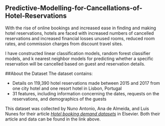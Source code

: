 ## Predictive-Modelling-for-Cancellations-of-Hotel-Reservations

With the rise of online bookings and increased ease in finding and making hotel reservations, hotels are faced with increased numbers of cancelled reservations and increased financial losses unused rooms, reduced room rates, and commission charges from discount travel sites.

I have constructed linear classification models, random forest classifier models, and k nearest neighbor models for predicting whether a specific reservation will be cancelled based on guest and reservation details.

##About the Dataset
The dataset contains:
-  Details on 119,390 hotel reservations made between 2015 and 2017 from one city hotel and one resort hotel in Lisbon, Portugal 
-  31 features, including information concerning the dates, requests on the reservations, and demographics of the guests

This dataset was collected by Nuno Antonio, Ana de Almeida, and Luis Nunes for their article [*Hotel booking demand datasets*](https://www.sciencedirect.com/science/article/pii/S2352340918315191) in Elsevier. Both their article and data can be found in the link above.

